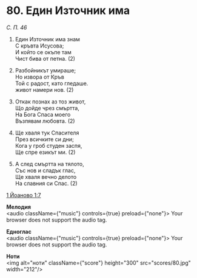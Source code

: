 # 80. Един Източник има

_С. П. 46_

1. Един Източник има знам  
С кръвта Исусова;  
И който се окъпе там  
Чист бива от петна. (2)

2. Разбойникът умираше;  
Но извора от Кръв  
Той с радост, като гледаше.  
живот намери нов. (2)

3. Откак познах аз тоз живот,  
Що дойде чрез смъртта,  
На Бога Спаса моего  
Възпявам любовта. (2)

4. Ще хваля тук Спасителя  
През всичките си дни;  
Кога у гроб студен заспя,  
Ще спре езикът ми. (2)

5. А след смъртта на тялото,  
Със нов и сладък глас,  
Ще хваля вечно делото  
На славния си Спас. (2)

[1 Йоаново 1:7](http://biblia.bg/index.php?k=48&g=1&s=7)

**Мелодия**  
<audio className={"music"} controls={true} preload={"none"}>
    <source src="mp3/80.mp3" type="audio/mpeg"/>
    Your browser does not support the audio tag.
</audio>

**Едноглас**  
<audio className={"music"} controls={true} preload={"none"}>
    <source src="transp/80.mp3" type="audio/mpeg"/>
    Your browser does not support the audio tag.
</audio>

**Ноти**  
<img alt="ноти" className={"score"} height="300" src="scores/80.jpg" width="212"/>
